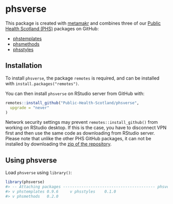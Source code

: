 
<!-- README.md is generated from README.Rmd. Please edit that file -->

# phsverse

This package is created with
[metamakr](https://github.com/jdtrat/metamakr) and combines three of our
[Public Health Scotland (PHS)](https://www.publichealthscotland.scot/)
packages on GitHub:

-   [phstemplates](https://github.com/Public-Health-Scotland/phstemplates)
-   [phsmethods](https://github.com/Public-Health-Scotland/phsmethods)
-   [phsstyles](https://github.com/Public-Health-Scotland/phsstyles)

## Installation

To install `phsverse`, the package `remotes` is required, and can be
installed with `install.packages("remotes")`.

You can then install `phsverse` on RStudio server from GitHub with:

``` r
remotes::install_github("Public-Health-Scotland/phsverse",
  upgrade = "never"
)
```

Network security settings may prevent `remotes::install_github()` from
working on RStudio desktop. If this is the case, you have to disconnect
VPN first and then use the same code as downloading from RStudio server.
Please note that unlike the other PHS GitHub packages, it can not be
installed by downloading the [zip of the
repository](https://github.com/Public-Health-Scotland/phsverse/archive/master.zip).

## Using phsverse

Load `phsverse` using `library()`:

``` r
library(phsverse)
#> -- Attaching packages ---------------------------------------- phsverse 0.1.0 --
#> v phstemplates 0.9.6     v phsstyles    0.1.0
#> v phsmethods   0.2.0
```
